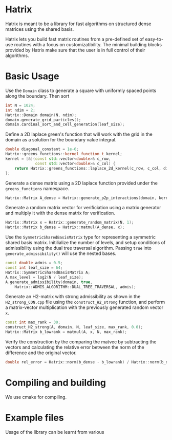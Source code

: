 # Hatrix

Hatrix is meant to be a library for fast algorithms on structured dense matrices using the shared basis.

Hatrix lets you build fast matrix routines from a pre-defined set of easy-to-use routines with a focus on customizatibility. The minimal building blocks provided by Hatrix make sure that the user is in full control of their algorithms.

# Basic Usage

Use the `Domain` class to generate a square with uniformly spaced points along the boundary.
Then sort
``` cpp
int N = 1024;
int ndim = 2;
Hatrix::Domain domain(N, ndim);
domain.generate_grid_particles();
domain.cardinal_sort_and_cell_generation(leaf_size);
```

Define a 2D laplace green's function that will work with the grid in the domain as a
solution for the boundary value integral.
``` cpp
double diagonal_constant = 1e-6;
Hatrix::greens_functions::kernel_function_t kernel;
kernel = [&](const std::vector<double>& c_row,
             const std::vector<double>& c_col) {
    return Hatrix::greens_functions::laplace_2d_kernel(c_row, c_col, diagonal_constant);
};
```

Generate a dense matrix using a 2D laplace function provided under the `greens_functions` namespace.
``` cpp
Hatrix::Matrix A_dense = Hatrix::generate_p2p_interactions(domain, kernel);
```

Generate a random matrix vector for verificiation using a matrix generator and multiply it with
the dense matrix for verification.
``` cpp
Hatrix::Matrix x = Hatrix::generate_random_matrix(N, 1);
Hatrix::Matrix b_dense = Hatrix::matmul(A_dense, x);
```

Use the `SymmetricSharedBasisMatrix` type for representing a symmetric shared basis matrix.
Initilialize the number of levels, and setup conditions of admissibility using the dual
tree traversal algorithm. Passing `true` into `generate_admissibility()` will use the nested
bases.
``` cpp
const double admis = 0.5;
const int leaf_size = 64;
Hatrix::SymmetricSharedBasisMatrix A;
A.max_level = log2(N / leaf_size);
A.generate_admissibility(domain, true,
    Hatrix::ADMIS_ALGORITHM::DUAL_TREE_TRAVERSAL, admis);
```

Generate an H2-matrix with strong admissibility as shown in the `H2_strong_CON.cpp` file
using the `construct_H2_strong` function, and perform a matrix-vector multiplication with
the previously generated random vector `x`.
``` cpp
const int max_rank = 30;
construct_H2_strong(A, domain, N, leaf_size, max_rank, 0.0);
Hatrix::Matrix b_lowrank = matmul(A, x, N, max_rank);
```

Verify the construction by the comparing the matvec by subtracting the vectors and
calculating the relative error between the norm of the difference and the original
vector.
``` cpp
double rel_error = Hatrix::norm(b_dense - b_lowrank) / Hatrix::norm(b_dense);
```

# Compiling and building

We use cmake for compiling.

# Example files

Usage of the library can be learnt from various
